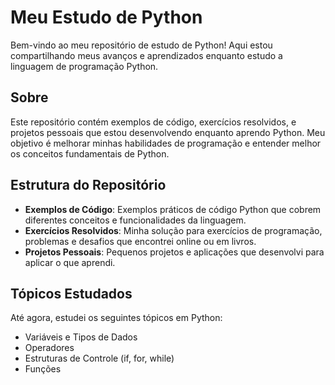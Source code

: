 # Meu Estudo de Python

Bem-vindo ao meu repositório de estudo de Python! Aqui estou compartilhando meus avanços e aprendizados enquanto estudo a linguagem de programação Python.

## Sobre

Este repositório contém exemplos de código, exercícios resolvidos, e projetos pessoais que estou desenvolvendo enquanto aprendo Python. Meu objetivo é melhorar minhas habilidades de programação e entender melhor os conceitos fundamentais de Python.

## Estrutura do Repositório

- **Exemplos de Código**: Exemplos práticos de código Python que cobrem diferentes conceitos e funcionalidades da linguagem.
- **Exercícios Resolvidos**: Minha solução para exercícios de programação, problemas e desafios que encontrei online ou em livros.
- **Projetos Pessoais**: Pequenos projetos e aplicações que desenvolvi para aplicar o que aprendi.

## Tópicos Estudados

Até agora, estudei os seguintes tópicos em Python:

- Variáveis e Tipos de Dados
- Operadores
- Estruturas de Controle (if, for, while)
- Funções
